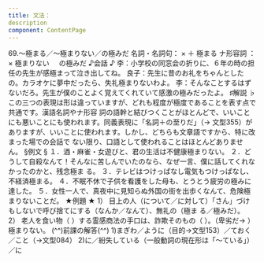 ```yaml
---
title: 文法：
description
component: ContentPage
---
```



69.～極まる／～極まりない／の極みだ
名詞・名詞句： × ＋ 極まる
ナ形容詞 ： × 極まりない
    の極みだ
♪会話 ♪
李：小学校の同窓会の折りに、６年の時の担任の先生が感極まって泣き出してね。 良子：先生に昔のお礼をちゃんとしたの。カラオケに夢中だったら、失礼極まりないわよ。
李：そんなことするはずないだろ。先生が僕のことよく覚えてくれていて感激の極みだったよ。
♯解説 ♭
この三つの表現は形は違っていますが、どれも程度が極度であることを表す点で共通です。漢語名詞やナ形容 詞の語幹と結びつくことがほとんどで、いいことにも悪いことにも使われます。同義表現に「名詞＋の至りだ」（→
文型355）がありますが、いいことに使われます。しかし、どちらも文章語ですから、特に改まった場での会話で ない限り、口語として使われることはほとんどありません。
§例文 §
１．酒・麻雀・女遊びと、君の生活は不健康極まりない。
２．どうして自殺なんて！そんなに苦しんでいたのなら、なぜ一言、僕に話してくれなかったのかと、残念極ま る。
３．テレビはつけっぱなし電気もつけっぱなし、不経済極まる。
４．不眠不休で子供を看護をした母も、とうとう疲労の極みに達した。
５．女性一人で、真夜中に見知らぬ外国の街を出歩くなんて、危険極まりないことだ。
★例題 ★
1） 目上の人（について／に対して）「さん」づけもしないで呼び捨てにする（なんか／なんて）、無礼の（極ま
る／極みだ）。    
2） 老人を食い物（ ）する霊感商法の手口は、詐欺そのもの（ ）。（卑劣だ→ ）極まりない。
(^^)前課の解答(^^)
1)まぎわ／ように（目的→文型153）／ておく／こと（→文型084）
2)に／紛失している（一般動詞の現在形は「～ている」）／に
